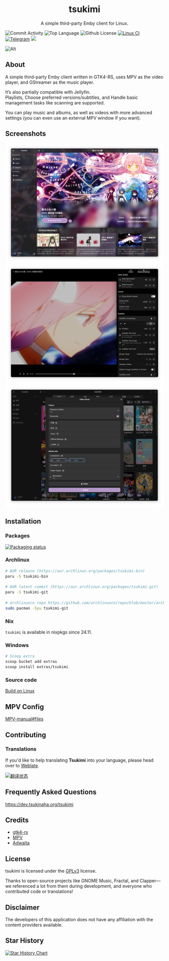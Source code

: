 <h1 align="center">tsukimi</h1>
<p align="center">A simple third-party Emby client for Linux.</p>

![Commit Activity](https://img.shields.io/github/commit-activity/m/tsukinaha/Tsukimi/main) ![Top Language](https://img.shields.io/github/languages/top/tsukinaha/Tsukimi) ![Github License](https://img.shields.io/github/license/tsukinaha/Tsukimi) [![Linux CI](https://github.com/tsukinaha/tsukimi/actions/workflows/build_linux.yml/badge.svg)](https://github.com/tsukinaha/tsukimi/actions/workflows/build_linux.yml) [![Telegram](https://img.shields.io/badge/-Telegram_Group-red?color=blue&logo=telegram&logoColor=white)](https://t.me/tsukimi_frying_crab) [<img src="https://api.gitsponsors.com/api/badge/img?id=766925713" height="20">](https://api.gitsponsors.com/api/badge/link?p=PkLkQNjSYIOCWUeL7uqSBclJv68kGTjTgCSiQCDFT++AwGEttelTq9sLftyezTamb5oago9ekRKP8Scm2ouMYYZQRDKqBObzfTK/uX9SjF3yO686lLEDtW/TLa3aD3se+BHuCON26ph1+7v+WyXb+g==)

![Alt](https://repobeats.axiom.co/api/embed/82b1088ba840d89c50e1b5b3c1c40f4575b321a6.svg "Repobeats analytics image")

## About
A simple third-party Emby client written in GTK4-RS, uses MPV as the video player, and GStreamer as the music player.

It’s also partially compatible with Jellyfin.    
Playlists, Choose preferred versions/subtitles, and Handle basic management tasks like scanning are supported.    

You can play music and albums, as well as videos with more advanced settings (you can even use an external MPV window if you want).

## Screenshots
<div align="center">
 <img src="./docs/tsukimi1.png"/>
</div>
<div align="center">
 <img src="./docs/tsukimi2.png"/>
</div>
<div align="center">
 <img src="./docs/tsukimi3.png"/>
</div>

## Installation
### Packages
[![Packaging status](https://repology.org/badge/vertical-allrepos/tsukimi.svg)](https://repology.org/project/tsukimi/versions)

### Archlinux
```bash
# AUR release (https://aur.archlinux.org/packages/tsukimi-bin)
paru -S tsukimi-bin

# AUR latest commit (https://aur.archlinux.org/packages/tsukimi-git)
paru -S tsukimi-git

# archlinuxcn repo https://github.com/archlinuxcn/repo/blob/master/archlinuxcn/tsukimi-git/PKGBUILD
sudo pacman -Syu tsukimi-git
```

### Nix
`tsukimi` is available in nixpkgs since 24.11. 

### Windows
```bash
# Scoop extra
scoop bucket add extras
scoop install extras/tsukimi
```

### Source code
[Build on Linux](./docs/build_on_linux.md)

## MPV Config
[MPV-manual#files](https://mpv.io/manual/master/#files) 

## Contributing

### Translations

If you'd like to help translating **Tsukimi** into your language, please head over to [Weblate](https://hosted.weblate.org/projects/tsukimi/).   

<a href="https://hosted.weblate.org/engage/tsukimi/">
<img src="https://hosted.weblate.org/widget/tsukimi/main/multi-auto.svg" alt="翻译状态" />
</a>

## Frequently Asked Questions
https://dev.tsukinaha.org/tsukimi

## Credits
- [gtk4-rs](https://github.com/gtk-rs/gtk4-rs)
- [MPV](https://github.com/mpv-player/mpv)
- [Adwaita](https://gitlab.gnome.org/GNOME/libadwaita/)

## License
tsukimi is licensed under the [GPLv3](https://www.gnu.org/licenses/gpl-3.0.html) license.

Thanks to open-source projects like GNOME Music, Fractal, and Clapper—we referenced a lot from them during development, and everyone who contributed code or translations!

## Disclaimer
The developers of this application does not have any affiliation with the content providers available.

## Star History

<a href="https://star-history.com/#tsukinaha/tsukimi&Timeline">
 <picture>
   <source media="(prefers-color-scheme: dark)" srcset="https://api.star-history.com/svg?repos=tsukinaha/tsukimi&type=Timeline&theme=dark" />
   <source media="(prefers-color-scheme: light)" srcset="https://api.star-history.com/svg?repos=tsukinaha/tsukimi&type=Timeline" />
   <img alt="Star History Chart" src="https://api.star-history.com/svg?repos=tsukinaha/tsukimi&type=Timeline" />
 </picture>
</a>

